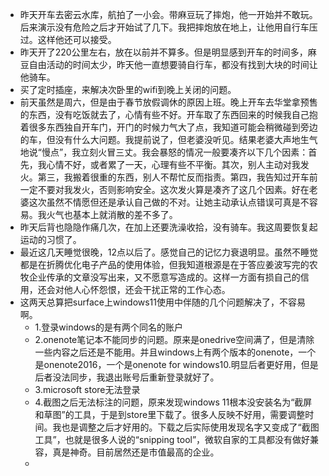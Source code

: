 - 昨天开车去密云水库，航拍了一小会。带麻豆玩了摔炮，他一开始并不敢玩。后来演示没有危险之后才开始试了几下。我把摔炮放在地上，让他用自行车压过。这样他还可以接受。
- 昨天开了220公里左右，放在以前并不算多。但是明显感到开车的时间多，麻豆自由活动的时间太少，昨天他一直想要骑自行车，都没有找到大块的时间让他骑车。
- 买了定时插座，来解决次卧里的wifi到晚上关闭的问题。
- 前天虽然是周六，但是由于春节放假调休的原因上班。晚上开车去华堂拿预售的东西，没有吃饭就去了，心情有些不好。开车取了东西回来的时候我自己抱着很多东西独自开车门，开门的时候力气大了点，我知道可能会稍微碰到旁边的车，但没有什么大问题。我提前说了，但老婆没听见。结果老婆大声地生气地说“慢点”，我立刻火冒三丈。我会暴怒的情况一般要凑齐以下几个因素：首先，我心情不好，或者累了一天，心理有些不平衡。其次，别人主动对我发火。第三，我搬着很重的东西，别人不帮忙反而指责。第四，我告知过开车前一定不要对我发火，否则影响安全。这次发火算是凑齐了这几个因素。好在老婆这次虽然不情愿但还是承认自己做的不对。让她主动承认点错误可真是不容易。我火气也基本上就消散的差不多了。
- 昨天后背也隐隐作痛几次，在加上还要洗澡收拾，没有骑车。我这周要恢复起运动的习惯了。
- 最近这几天睡觉很晚，12点以后了。感觉自己的记忆力衰退明显。虽然不睡觉都是在折腾优化电子产品的使用体验，但我知道根源是在于答应姜波写完的农牧企业传承的文章没写出来，又不愿意写造成的。这样一方面有损自己的信用，还会对他人心怀怨恨，还会干扰正常的工作心态。
- 这两天总算把surface上windows11使用中伴随的几个问题解决了，不容易啊。
    - 1.登录windows的是有两个同名的账户
    - 2.onenote笔记本不能同步的问题。原来是onedrive空间满了，但是清除一些内容之后还是不能用。并且windows上有两个版本的onenote，一个是onenote2016，一个是onenote for windows10.明显后者更好用，但是后者没法同步，我退出账号后重新登录就好了。
    - 3.microsoft store无法登录
    - 4.截图之后无法标注的问题，原来发现windows 11根本没安装名为“截屏和草图”的工具，于是到store里下载了。很多人反映不好用，需要调整时间。我也是调整之后才好用的。下载之后实际使用发现名字又变成了“截图工具”，也就是很多人说的“snipping tool”，微软自家的工具都没有做好兼容，真是神奇。目前居然还是市值最高的企业。
    - 
